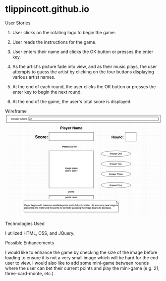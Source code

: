 # tlippincott.github.io

User Stories

1. User clicks on the rotating logo to begin the game.

2. User reads the instructions for the game.

3. User enters their name and clicks the OK button or presses the enter key.

4. As the artist's picture fade into view, and as their music plays, the user attempts to guess the artist by clicking on the four buttons displaying various artist names.

5. At the end of each round, the user clicks the OK button or presses the enter key to begin the next round.

6. At the end of the game, the user's total score is displayed.

Wireframe
![alt text](Project_1_Wireframe.png "Wireframe")

Technologies Used

I utilized HTML, CSS, and JQuery.

Possible Enhancements

I would like to enhance the game by checking the size of the image before loading to ensure it is not a very small image which will be hard for the end user to view. I would also like to add some mini-game between rounds where the user can bet their current points and play the mini-game (e.g. 21, three-card-monte, etc.).
